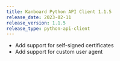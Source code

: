 ```yaml
---
title: Kanboard Python API Client 1.1.5
release_date: 2023-02-11
release_version: 1.1.5
release_type: python-api-client
---
```


* Add support for self-signed certificates
* Add support for custom user agent
